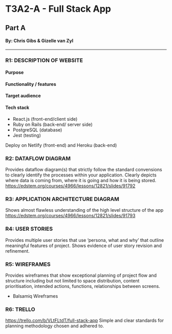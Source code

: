 
# T3A2-A - Full Stack App 
## Part A
#### By: Chris Gibs & Gizelle van Zyl
___

### R1: DESCRIPTION OF WEBSITE


#### Purpose
#### Functionality / features
#### Target audience
#### Tech stack
- React.js (front-end/client side)
- Ruby on Rails (back-end/ server side)
- PostgreSQL (database)
- Jest (testing)

Deploy on Netlify (front-end) and Heroku (back-end)

### R2: DATAFLOW DIAGRAM
Provides dataflow diagram(s) that strictly follow the standard convensions to clearly identify the processes within your application. Clearly depicts where data is coming from, where it is going and how it is being stored. 
https://edstem.org/courses/4966/lessons/12821/slides/91792 

### R3: APPLICATION ARCHITECTURE DIAGRAM
Shows almost flawless understanding of the high level structure of the app
https://edstem.org/courses/4966/lessons/12821/slides/91793 

### R4: USER STORIES
Provides multiple user stories that use ‘persona, what and why’ that outline meaningful features of project. Shows evidence of user story revision and refinement. 

### R5: WIREFRAMES
Provides wireframes that show exceptional planning of project flow and structure including but not limited to space distribution, content prioritisation, intended actions, functions, relationships between screens. 

- Balsamiq Wireframes

### R6: TRELLO
https://trello.com/b/VLtFLtdT/full-stack-app
Simple and clear standards for planning methodology chosen and adhered to.